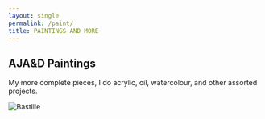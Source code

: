 ```yaml
---
layout: single
permalink: /paint/
title: PAINTINGS AND MORE
---
```

## AJA&D Paintings
My more complete pieces, I do acrylic, oil, watercolour, and other assorted projects.

![Bastille](/great_gatsbys/D56EE5EB-3460-4489-B2FF-D5F2CFA1D16A.jpeg)
